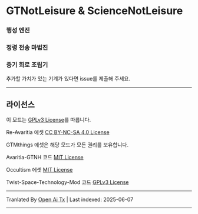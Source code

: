 # GTNotLeisure & ScienceNotLeisure

### 행성 엔진

### 정령 전송 마법진

### 증기 회로 조립기

추가할 가치가 있는 기계가 있다면 issue를 제출해 주세요.

---

## 라이선스
이 모드는 [GPLv3 License](https://www.gnu.org/licenses/gpl-3.0.html)를 따릅니다.

Re-Avaritia 에셋 [CC BY-NC-SA 4.0 License](https://creativecommons.org/licenses/by-nc-sa/4.0/)

GTMthings 에셋은 해당 모드가 모든 권리를 보유합니다.

Avaritia-GTNH 코드 [MIT License](https://mit-license.org/)

Occultism 에셋 [MIT License](https://mit-license.org/)

Twist-Space-Technology-Mod 코드 [GPLv3 License](https://www.gnu.org/licenses/gpl-3.0.html)


---

Tranlated By [Open Ai Tx](https://github.com/OpenAiTx/OpenAiTx) | Last indexed: 2025-06-07

---
